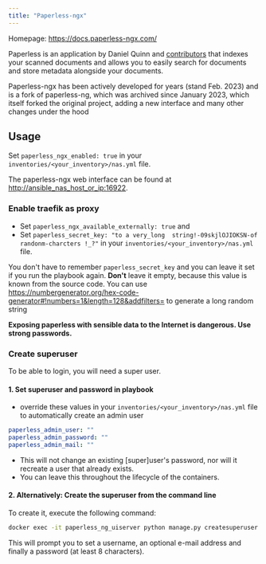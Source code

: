 ```yaml
---
title: "Paperless-ngx"
---
```


Homepage: <https://docs.paperless-ngx.com/>

Paperless is an application by Daniel Quinn and [contributors](https://github.com/paperless-ngx/paperless-ngx/graphs/contributors) that indexes your scanned documents and allows you to easily search for documents and store metadata alongside your documents.

Paperless-ngx has been actively developed for years (stand Feb. 2023) and is a fork of paperless-ng, which was archived since January 2023, which itself forked the original project, adding a new interface and many other changes under the hood

## Usage

Set `paperless_ngx_enabled: true` in your `inventories/<your_inventory>/nas.yml` file.

The paperless-ngx web interface can be found at <http://ansible_nas_host_or_ip:16922>.

### Enable traefik as proxy

  - Set `paperless_ngx_available_externally: true` and
  - Set `paperless_secret_key: "to a very_long  string!-09skjlOJIOKSN-of randonm-charcters !_?"` 
  in your `inventories/<your_inventory>/nas.yml` file.

You don't have to remember `paperless_secret_key` and you can leave it set if you run the playbook again. **Don't** leave it empty, because this value is known from the source code. You can use <https://numbergenerator.org/hex-code-generator#!numbers=1&length=128&addfilters=> to generate a long random string

__Exposing paperless with sensible data to the Internet is **dangerous**. Use strong passwords.__

### Create superuser
To be able to login, you will need a super user. 
#### 1. Set superuser and password in playbook
  - override these values in your `inventories/<your_inventory>/nas.yml` file to automatically create an admin user

```yml
paperless_admin_user: ""
paperless_admin_password: ""
paperless_admin_mail: ""
```

  - This will not change an existing [super]user's password, nor will it recreate a user that already exists.
  - You can leave this throughout the lifecycle of the containers.

#### 2. Alternatively: Create the superuser from the command line

To create it, execute the following command:

```bash
docker exec -it paperless_ng_uiserver python manage.py createsuperuser
```

This will prompt you to set a username, an optional e-mail address and finally a password (at least 8 characters).
